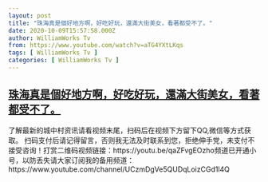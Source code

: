 ```yaml
---
layout: post
title: "珠海真是個好地方啊，好吃好玩，還滿大街美女，看著都受不了。"
date: 2020-10-09T15:57:58.000Z
author: WilliamWorks Tv
from: https://www.youtube.com/watch?v=aTG4YXtLKqs
tags: [ WilliamWorks Tv ]
categories: [ WilliamWorks Tv ]
---
```

<!--1602259078000-->
[珠海真是個好地方啊，好吃好玩，還滿大街美女，看著都受不了。](https://www.youtube.com/watch?v=aTG4YXtLKqs)
------

<div>
了解最新的城中村资讯请看视频末尾，扫码后在视频下方留下QQ,微信等方式获取。 扫码支付后请记得留言，否则我无法及时联系到您，拒绝伸手党，未支付不接受咨询！打赏二维码视频链接：https://youtu.be/qaZFvgEOzho频道已开通小号，以防丢失请大家订阅我的备用频道：https://www.youtube.com/channel/UCzmDgVe5QUDqLoizCGd1l4Q
</div>
